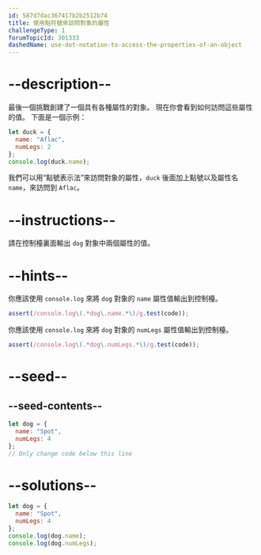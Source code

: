 ```yaml
---
id: 587d7dac367417b2b2512b74
title: 使用點符號來訪問對象的屬性
challengeType: 1
forumTopicId: 301333
dashedName: use-dot-notation-to-access-the-properties-of-an-object
---
```


# --description--

最後一個挑戰創建了一個具有各種屬性的對象。 現在你會看到如何訪問這些屬性的值。 下面是一個示例：

```js
let duck = {
  name: "Aflac",
  numLegs: 2
};
console.log(duck.name);
```

我們可以用“點號表示法”來訪問對象的屬性，`duck` 後面加上點號以及屬性名 `name`，來訪問到 `Aflac`。

# --instructions--

請在控制檯裏面輸出 `dog` 對象中兩個屬性的值。

# --hints--

你應該使用 `console.log` 來將 `dog` 對象的 `name` 屬性值輸出到控制檯。

```js
assert(/console.log\(.*dog\.name.*\)/g.test(code));
```

你應該使用 `console.log` 來將 `dog` 對象的 `numLegs` 屬性值輸出到控制檯。

```js
assert(/console.log\(.*dog\.numLegs.*\)/g.test(code));
```

# --seed--

## --seed-contents--

```js
let dog = {
  name: "Spot",
  numLegs: 4
};
// Only change code below this line
```

# --solutions--

```js
let dog = {
  name: "Spot",
  numLegs: 4
};
console.log(dog.name);
console.log(dog.numLegs);
```
